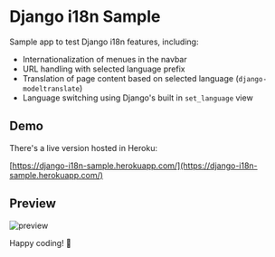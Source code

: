 # Django i18n Sample

Sample app to test Django i18n features, including:

- Internationalization of menues in the navbar
- URL handling with selected language prefix
- Translation of page content based on selected language (`django-modeltranslate`)
- Language switching using Django's built in `set_language` view

## Demo

There's a live version hosted in Heroku:

[https://django-i18n-sample.herokuapp.com/](https://django-i18n-sample.herokuapp.com/)

## Preview

![preview](https://user-images.githubusercontent.com/1155573/58751943-a9bc1e80-847c-11e9-8b2d-1a604fa8d420.png)

Happy coding! 🍰
